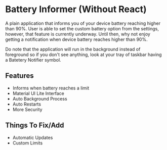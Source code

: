 # Battery Informer (Without React)
 A plain application that informs you of your device battery reaching higher than 90%. User is able to set the custom battery option from the settings, however, that feature is currently underway. Until then, why not enjoy getting a notification when device battery reaches higher than 90%.
 
 Do note that the application will run in the background instead of foreground so if you don't see anything, look at your tray of taskbar having a Batetery Notifier symbol.
 
 ## Features
* Informs when battery reaches a limit
* Material UI Lite Interface
* Auto Background Process
* Auto Restarts
* More Security

## Things To Fix/Add
* Automatic Updates
* Custom Limits



